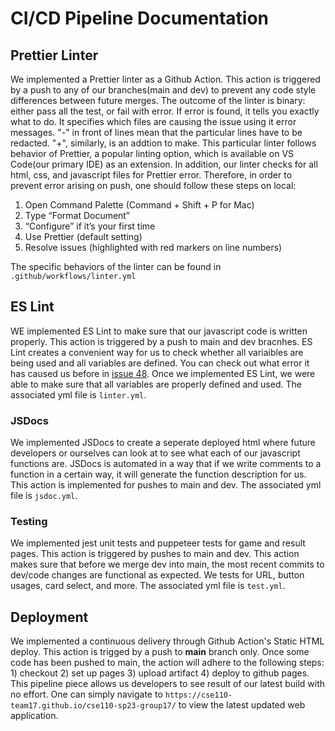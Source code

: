 # CI/CD Pipeline Documentation

## Prettier Linter
We implemented a Prettier linter as a Github Action. This action is triggered by a push to any of our branches(main and dev) to prevent any code style differences between future merges. The outcome of the linter is binary: either pass all the test, or fail with error. If error is found, it tells you exactly what to do. It specifies which files are causing the issue using it error messages. "-" in front of lines mean that the particular lines have to be redacted. "+", similarly, is an addtion to make. This particular linter follows behavior of Prettier, a popular linting option, which is available on VS Code(our primary IDE) as an extension. In addition, our linter checks for all html, css, and javascript files for Prettier error. Therefore, in order to prevent error arising on push, one should follow these steps on local:
1. Open Command Palette (Command + Shift + P for Mac)
2. Type “Format Document”
3. “Configure” if it’s your first time
4. Use Prettier (default setting)
5. Resolve issues (highlighted with red markers on line numbers)

The specific behaviors of the linter can be found in `.github/workflows/linter.yml`

## ES Lint
WE implemented ES Lint to make sure that our javascript code is written properly. This action is triggered by a push to main and dev bracnhes. ES Lint creates a convenient way for us to check whether all variaibles are being used and all variables are defined. You can check out what error it has caused us before in [issue 48](https://github.com/CSE110-Team17/cse110-sp23-group17/issues/48). Once we implemented ES Lint, we were able to make sure that all variables are properly defined and used. The associated yml file is `linter.yml`.

### JSDocs
We implemented JSDocs to create a seperate deployed html where future developers or ourselves can look at to see what each of our javascript functions are. JSDocs is automated in a way that if we write comments to a function in a certain way, it will generate the function description for us. This action is implemented for pushes to main and dev. The associated yml file is `jsdoc.yml`.

### Testing
We implemented jest unit tests and puppeteer tests for game and result pages. This action is triggered by pushes to main and dev. This action makes sure that before we merge dev into main, the most recent commits to dev/code changes are functional as expected. We tests for URL, button usages, card select, and more. The associated yml file is `test.yml`.

## Deployment 
We implemented a continuous delivery through Github Action's Static HTML deploy. This action is trigged by a push to **main** branch only. Once some code has been pushed to main, the action will adhere to the following steps: 1) checkout 2) set up pages 3) upload artifact 4) deploy to github pages. This pipeline piece allows us developers to see result of our latest build with no effort. One can simply navigate to `https://cse110-team17.github.io/cse110-sp23-group17/` to view the latest updated web application.



